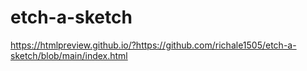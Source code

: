 # etch-a-sketch
 
<a>https://htmlpreview.github.io/?https://github.com/richale1505/etch-a-sketch/blob/main/index.html</a>
